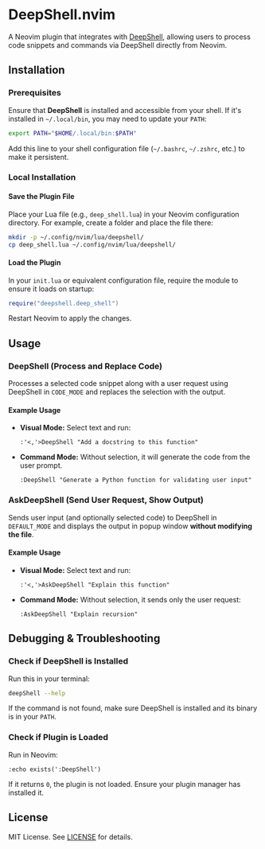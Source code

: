 # DeepShell.nvim

A Neovim plugin that integrates with [DeepShell](https://github.com/Abyss-c0re/deepshell), allowing users to process code snippets and commands via DeepShell directly from Neovim.

## Installation

### Prerequisites
Ensure that **DeepShell** is installed and accessible from your shell. If it's installed in `~/.local/bin`, you may need to update your `PATH`:

```sh
export PATH="$HOME/.local/bin:$PATH"
```

Add this line to your shell configuration file (`~/.bashrc`, `~/.zshrc`, etc.) to make it persistent.

### Local Installation

#### Save the Plugin File
Place your Lua file (e.g., `deep_shell.lua`) in your Neovim configuration directory. For example, create a folder and place the file there:

```sh
mkdir -p ~/.config/nvim/lua/deepshell/
cp deep_shell.lua ~/.config/nvim/lua/deepshell/
```

#### Load the Plugin
In your `init.lua` or equivalent configuration file, require the module to ensure it loads on startup:

```lua
require("deepshell.deep_shell")
```

Restart Neovim to apply the changes.

## Usage

### DeepShell (Process and Replace Code)
Processes a selected code snippet along with a user request using DeepShell in `CODE_MODE` and replaces the selection with the output.

#### Example Usage
- **Visual Mode:** Select text and run:
  ```vim
  :'<,'>DeepShell "Add a docstring to this function"
  ```

- **Command Mode:** Without selection, it will generate the code from the user prompt.
    ```vim
  :DeepShell "Generate a Python function for validating user input"
  ```

### AskDeepShell (Send User Request, Show Output)
Sends user input (and optionally selected code) to DeepShell in `DEFAULT_MODE` and displays the output in popup window **without modifying the file**.

#### Example Usage
- **Visual Mode:** Select text and run:
  ```vim
  :'<,'>AskDeepShell "Explain this function"
  ```

- **Command Mode:** Without selection, it sends only the user request:
  ```vim
  :AskDeepShell "Explain recursion"
  ```

## Debugging & Troubleshooting

### Check if DeepShell is Installed
Run this in your terminal:
```sh
deepShell --help
```
If the command is not found, make sure DeepShell is installed and its binary is in your `PATH`.

### Check if Plugin is Loaded
Run in Neovim:
```vim
:echo exists(':DeepShell')
```
If it returns `0`, the plugin is not loaded. Ensure your plugin manager has installed it.


## License
MIT License. See [LICENSE](LICENSE) for details.


